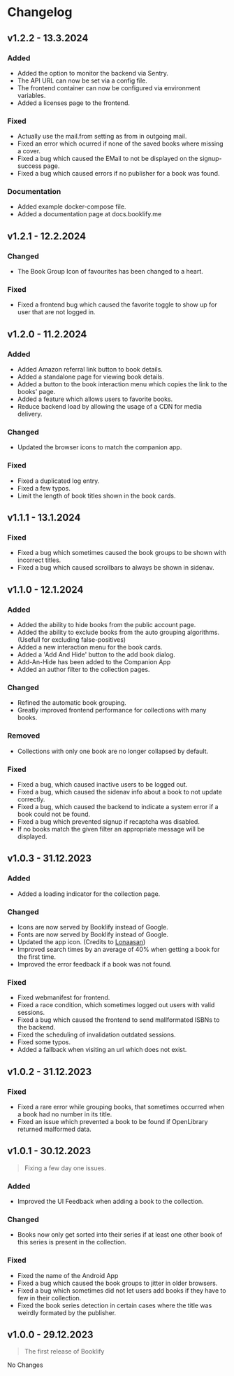 # Changelog

## v1.2.2  - 13.3.2024

### Added

- Added the option to monitor the backend via Sentry. 
- The API URL can now be set via a config file. 
- The frontend container can now be configured via environment variables. 
- Added a licenses page to the frontend. 
### Fixed

- Actually use the mail.from setting as from in outgoing mail. 
- Fixed an error which ocurred if none of the saved books where missing a cover. 
- Fixed a bug which caused the EMail to not be displayed on the signup-success page. 
- Fixed a bug which caused errors if no publisher for a book was found. 
### Documentation

- Added example docker-compose file. 
- Added a documentation page at docs.booklify.me 


## v1.2.1  - 12.2.2024

### Changed

- The Book Group Icon of favourites has been changed to a heart. 
### Fixed

- Fixed a frontend bug which caused the favorite toggle to show up for user that are not logged in. 


## v1.2.0  - 11.2.2024

### Added

- Added Amazon referral link button to book details. 
- Added a standalone page for viewing book details. 
- Added a button to the book interaction menu which copies the link to the books' page. 
- Added a feature which allows users to favorite books. 
- Reduce backend load by allowing the usage of a CDN for media delivery. 
### Changed

- Updated the browser icons to match the companion app. 
### Fixed

- Fixed a duplicated log entry. 
- Fixed a few typos. 
- Limit the length of book titles shown in the book cards. 


## v1.1.1  - 13.1.2024

### Fixed

- Fixed a bug which sometimes caused the book groups to be shown with incorrect titles. 
- Fixed a bug which caused scrollbars to always be shown in sidenav. 


## v1.1.0  - 12.1.2024

### Added

- Added the ability to hide books from the public account page. 
- Added the ability to exclude books from the auto grouping algorithms. (Usefull for excluding false-positives) 
- Added a new interaction menu for the book cards. 
- Added a 'Add And Hide' button to the add book dialog. 
- Add-An-Hide has been added to the Companion App 
- Added an author filter to the collection pages.  
### Changed

- Refined the automatic book grouping. 
- Greatly improved frontend performance for collections with many books. 
### Removed

- Collections with only one book are no longer collapsed by default. 
### Fixed

- Fixed a bug, which caused inactive users to be logged out. 
- Fixed a bug, which caused the sidenav info about a book to not update correctly. 
- Fixed a bug, which caused the backend to indicate a system error if a book could not be found.  
- Fixed a bug which prevented signup if recaptcha was disabled. 
- If no books match the given filter an appropriate message will be displayed. 


## v1.0.3  - 31.12.2023

### Added

- Added a loading indicator for the collection page. 
### Changed

- Icons are now served by Booklify instead of Google. 
- Fonts are now served by Booklify instead of Google. 
- Updated the app icon. (Credits to [Lonaasan](https://shadowlona.dev)) 
- Improved search times by an average of 40% when getting a book for the first time. 
- Improved the error feedback if a book was not found. 
### Fixed

- Fixed webmanifest for frontend. 
- Fixed a race condition, which sometimes logged out users with valid sessions. 
- Fixed a bug which caused the frontend to send mallformated ISBNs to the backend. 
- Fixed the scheduling of invalidation outdated sessions. 
- Fixed some typos. 
- Added a fallback when visiting an url which does not exist. 


## v1.0.2  - 31.12.2023

### Fixed

- Fixed a rare error while grouping books, that sometimes occurred when a book had no number in its title.  
- Fixed an issue which prevented a book to be found if OpenLibrary returned malformed data. 


## v1.0.1  - 30.12.2023

> Fixing a few day one issues.

### Added

- Improved the UI Feedback when adding a book to the collection. 
### Changed

- Books now only get sorted into their series if at least one other book of this series is present in the collection. 
### Fixed

- Fixed the name of the Android App 
- Fixed a bug which caused the book groups to jitter in older browsers. 
- Fixed a bug which sometimes did not let users add books if they have to few in their collection. 
- Fixed the book series detection in certain cases where the title was weirdly formated by the publisher. 


## v1.0.0  - 29.12.2023

> The first release of Booklify

No Changes 

